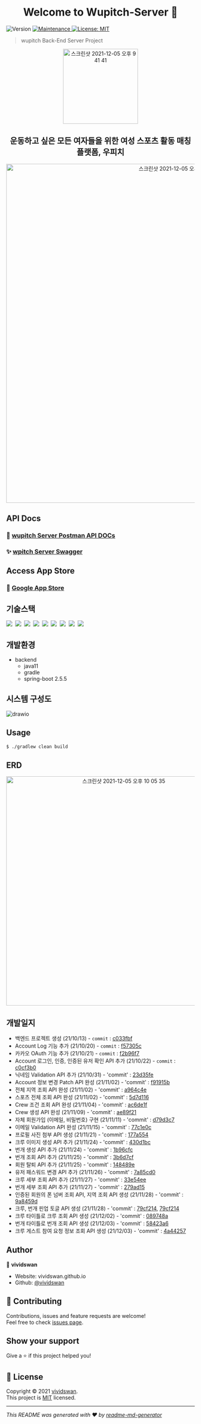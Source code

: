 <h1 align="center">Welcome to Wupitch-Server 👋</h1>
<p>
  <img alt="Version" src="https://img.shields.io/badge/version-1.0.0-blue.svg?cacheSeconds=2592000" />
  <a href="https://github.com/kefranabg/readme-md-generator/graphs/commit-activity" target="_blank">
    <img alt="Maintenance" src="https://img.shields.io/badge/Maintained%3F-yes-green.svg" />
  </a>
  <a href="https://github.com/wupitch/wupitch-server/blob/main/LICENSE" target="_blank">
    <img alt="License: MIT" src="https://img.shields.io/github/license/wupitch/wupitch-server" />
  </a>
</p>

> wupitch Back-End Server Project

<div align=center>
  <img width="200" alt="스크린샷 2021-12-05 오후 9 41 41" src="https://user-images.githubusercontent.com/54254402/144746981-d11ae8d8-01e2-4d20-b43f-c3cd08a97186.png">
</div>
<h2 align=center>운동하고 싶은 모든 여자들을 위한 여성 스포츠 활동 매칭 플랫폼, 우피치</h2>

<div align=center>
<img width="905" alt="스크린샷 2021-12-05 오후 9 52 15" src="https://user-images.githubusercontent.com/54254402/144747317-5af71998-a855-474b-9d20-79a565411b59.png">
</div>


## API Docs

### 💎 [wupitch Server Postman API DOCs](https://documenter.getpostman.com/view/12462798/UVC3kTUu)
### ✨ [wpitch Server Swagger](https://prod.wupitch.site/swagger-ui/)

## Access App Store

### 🏬 [Google App Store](https://play.google.com/store/apps/details?id=wupitch.android)

## 기술스택

<p>
  <img src="https://img.shields.io/badge/-SpringBoot-blue"/>&nbsp
  <img src="https://img.shields.io/badge/-JPA-red"/>&nbsp
  <img src="https://img.shields.io/badge/-MySQL-yellow"/>&nbsp
  <img src="https://img.shields.io/badge/-JWT-blue"/>&nbsp
  <img src="https://img.shields.io/badge/-AWS-orange"/>&nbsp
  <img src="https://img.shields.io/badge/-Nginx-red"/>&nbsp
  <img src="https://img.shields.io/badge/-Swagger-black"/>&nbsp
  <img src="https://img.shields.io/badge/-SpringSecurity-green"/>&nbsp
  <img src="https://img.shields.io/badge/-Querydsl-violet"/>&nbsp
</p>

## 개발환경

- backend
  - java11
  - gradle
  - spring-boot 2.5.5

## 시스템 구성도

![drawio](https://user-images.githubusercontent.com/54254402/136225436-8693e719-f8cc-4670-bbbd-33e6e68096cc.png)


## Usage

```sh
$ ./gradlew clean build
```

## ERD
<div align="center">
<img width="612" alt="스크린샷 2021-12-05 오후 10 05 35" src="https://user-images.githubusercontent.com/54254402/144747726-98935071-23ea-4ddb-8a23-11a257b4d96e.png">
</div>


## 개발일지

- 백엔드 프로젝트 생성 (21/10/13) - `commit` : [c033fbf](https://github.com/wupitch/wupitch-server/commit/c033fbff57dc87889d410d6e4fe5bf517a35c4c3)
- Account Log 기능 추가 (21/10/20) - `commit` : [f57305c](https://github.com/wupitch/wupitch-server/commit/f57305cbe3bce489dae7d5385e73e476c48e838e)
- 카카오 OAuth 기능 추가 (21/10/21) - `commit` : [f2b96f7](https://github.com/wupitch/wupitch-server/commit/f2b96f752ae8df305e06b7c2ccf4a0482f85c429)
- Account 로그인, 인증, 인증된 유저 확인 API 추가 (21/10/22) - `commit` : [c0cf3b0](https://github.com/wupitch/wupitch-server/commit/c0cf3b04fd860c40fd528bd458593a900f5d2f81)
- 닉네임 Validation API 추가 (21/10/31) - 'commit' : [23d35fe](https://github.com/wupitch/wupitch-server/commit/23d35fee29ba98227484123b07ba58901cf2ce5c)
- Account 정보 변경 Patch API 완성 (21/11/02) - 'commit' : [f91915b](https://github.com/wupitch/wupitch-server/commit/f91915b24b5d0001862d8a42ac5c3743ef7d5773)
- 전체 지역 조회 API 완성 (21/11/02) - 'commit' : [a964c4e](https://github.com/wupitch/wupitch-server/commit/a964c4e41e769211760866d0ec787ef2e3a7dc6d)
- 스포츠 전체 조회 API 완성 (21/11/02) - 'commit' : [5d7d116](https://github.com/wupitch/wupitch-server/commit/5d7d11675cef86a7a49e320cabd8725b085f905c)
- Crew 조건 조회 API 완성 (21/11/04) - 'commit' : [ac6de1f](https://github.com/wupitch/wupitch-server/commit/ac6de1f4dbebf007ed6e9fdc201b0051caff4c21)
- Crew 생성 API 완성 (21/11/09) - 'commit' : [ae89f21](https://github.com/wupitch/wupitch-server/commit/ae89f21365224b96599428e0cbfddc9136277cff)
- 자체 회원가입 (이메일, 비밀번호) 구현 (21/11/11) - 'commit' : [d79d3c7](https://github.com/wupitch/wupitch-server/commit/d79d3c74095fd28ea27fa07403b79984fd743d9d)
- 이메일 Validation API 완성 (21/11/15) - 'commit' : [77c1e0c](https://github.com/wupitch/wupitch-server/commit/77c1e0cffac10f4884469184a8329bb0e1f8a2b0)
- 프로필 사진 첨부 API 생성 (21/11/21) - 'commit' : [177a554](https://github.com/wupitch/wupitch-server/commit/177a554fab0b0f08a57d231f74221b91ea8afd7a)
- 크루 이미지 생성 API 추가 (21/11/24) - 'commit' : [430d1bc](https://github.com/wupitch/wupitch-server/commit/430d1bc0f96d6fe4f773dc37eac6303ecf0725bc)
- 번개 생성 API 추가 (21/11/24) - 'commit' : [1b96cfc](https://github.com/wupitch/wupitch-server/commit/1b96cfcfb8b2f5c05e662203a52ed023bcee0ca4)
- 번개 조회 API 추가 (21/11/25) - 'commit' : [3b6d7cf](https://github.com/wupitch/wupitch-server/commit/3b6d7cf8f7288f4576881528647357dcdcf410fc)
- 회원 탈퇴 API 추가 (21/11/25) - 'commit' : [148489e](https://github.com/wupitch/wupitch-server/commit/148489e998858b061fe3d59bf700ad0b9cea4cc5)
- 유저 패스워드 변경 API 추가 (21/11/26) - 'commit' : [7a85cd0](https://github.com/wupitch/wupitch-server/commit/7a85cd0986fe41546e70131ac404a6aac8ff4b72)
- 크루 세부 조회 API 추가 (21/11/27) - 'commit' : [33e54ee](https://github.com/wupitch/wupitch-server/commit/33e54ee08816154f6a9d25e4f2fcd72b47f90ed0)
- 번개 세부 조회 API 추가 (21/11/27) - 'commit' : [279ad15](https://github.com/wupitch/wupitch-server/commit/279ad15d7dc8c0c3a6459d30e9f5f8d768a68e04)
- 인증된 회원의 폰 넘버 조회 API, 지역 조회 API 생성 (21/11/28) - 'commit' : [9a8459d](https://github.com/wupitch/wupitch-server/commit/9a8459d725eddee829fea0a1f21fa2aee9a57f0d)
- 크루, 번개 핀업 토글 API 생성 (21/11/28) - 'commit' : [79cf214](https://github.com/wupitch/wupitch-server/commit/79cf2144291670e576ff0f5d54bba25a75908168), [79cf214](https://github.com/wupitch/wupitch-server/commit/79cf2144291670e576ff0f5d54bba25a75908168)
- 크루 타이틀로 크루 조회 API 생성 (21/12/02) - 'commit' : [089748a](https://github.com/wupitch/wupitch-server/commit/089748a705a8e0b1aea47e249243a778ec20739e) 
- 번개 타이틀로 번개 조회 API 생성 (21/12/03) - 'commit' : [58423a6](https://github.com/wupitch/wupitch-server/commit/58423a6547b01b82c703bec17693811cc0dcac51) 
- 크루 게스트 참여 요청 정보 조회 API 생성 (21/12/03) - 'commit' : [4a44257](https://github.com/wupitch/wupitch-server/commit/4a44257416d683e272d4af5cd4cf6b32c9ad20e3) 


## Author

👤 **vividswan**

* Website: vividswan.github.io
* Github: [@vividswan](https://github.com/vividswan)

## 🤝 Contributing

Contributions, issues and feature requests are welcome!<br />Feel free to check [issues page](https://github.com/vividswan/K.Cook-Server/issues). 

## Show your support

Give a ⭐️ if this project helped you!

## 📝 License

Copyright © 2021 [vividswan](https://github.com/vividswan).<br />
This project is [MIT](https://github.com/wupitch/wupitch-server/blob/main/LICENSE) licensed.

***
_This README was generated with ❤️ by [readme-md-generator](https://github.com/kefranabg/readme-md-generator)_
